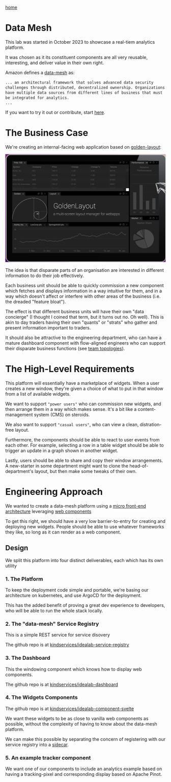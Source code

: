 [home](../README.md)

# Data Mesh

This lab was started in October 2023 to showcase a real-tiem analytics platform.

It was chosen as it its constituent components are all very reusable, interesting, and deliver value in their own right.

Amazon defines a [data-mesh](https://aws.amazon.com/what-is/data-mesh/) as:

```
... an architectural framework that solves advanced data security challenges through distributed, decentralized ownership. Organizations have multiple data sources from different lines of business that must be integrated for analytics.
...
```

If you want to try it out or contribute, start [here](./running.md).

# The Business Case

We're creating an internal-facing web application based on [golden-layout](https://golden-layout.com/):

![Windowwing](image.png)

The idea is that disparate parts of an organisation are interested in different information to do their job effectively.

Each business unit should be able to quickly commission a new component which fetches and displays information in a way intuitive for them, and in a way which doesn't affect or interfere with other areas of the business (i.e. the dreaded "feature bloat").

The effect is that different business units will have their own "data concierge" (I thought I coined that term, but it turns out no. Oh well). This is akin to day traders having their own "quants" or "strats" who gather and present information important to traders.

It should also be attractive to the engineering department, who can have a mature dashboard component with flow-aligned engineers who can support their disparate business functions (see [team topologies](https://teamtopologies.com/)).

# The High-Level Requirements

This platform will essentially have a marketplace of widgets. When a user creates a new window, they're given a choice of what to put in that window from a list of available widgets.

We want to support `"power users"` who can commission new widgets, and then arrange them in a way which makes sense. It's a bit like a content-management system (CMS) on steroids.

We also want to support `"casual users"`, who can view a clean, distration-free layout.

Furthermore, the components should be able to react to user events from each other. For example, selecting a row in a table widget should be able to trigger an update in a graph shown in another widget.

Lastly, users should be able to share and copy their window arrangements. A new-starter in some department might want to clone the head-of-department's layout, but then make some tweaks of their own.


# Engineering Approach

We wanted to create a data-mesh platform using a [micro front-end architecture](https://micro-frontends.org/) leveraging [web components](https://developer.mozilla.org/en-US/docs/Web/API/Web_components)

To get this right, we should have a very low barrier-to-entry for creating and deploying new widgets. People should be able to use whatever frameworks they like, so long as it can render as a web component.

## Design

We split this platform into four distinct deliverables, each which has its own utility

### 1. The Platform

To keep the deployment code simple and portable, we're basing our architecture on kubernetes, and use ArgoCD for the deployment.

This has the added benefit of proving a great dev experience to developers, who will be able to run the whole stack locally.

### 2. The "data-mesh" Service Registry

This is a simple REST service for service disovery

The github repo is at [kindservices/idealab-service-registry](https://github.com/kindservices/idealab-service-registry)


### 3. The Dashboard

This the windowing component which knows how to display web components.

The github repo is at [kindservices/idealab-dashboard](https://github.com/kindservices/idealab-dashboard)


### 4. The Widgets Components

The github repo is at [kindservices/idealab-component-svelte](https://github.com/kindservices/idealab-component-svelte)


We want these widgets to be as close to vanilla web components as possible, without the complexity of having to know about the data-mesh platform.

We can make this possible by separating the concern of registering with our service registry into a [sidecar](https://kubernetes.io/blog/2023/08/25/native-sidecar-containers/).


### 5. An example tracker component

We want one of our components to include an analytics example based on having a tracking-pixel and corresponding display based on Apache Pinot.